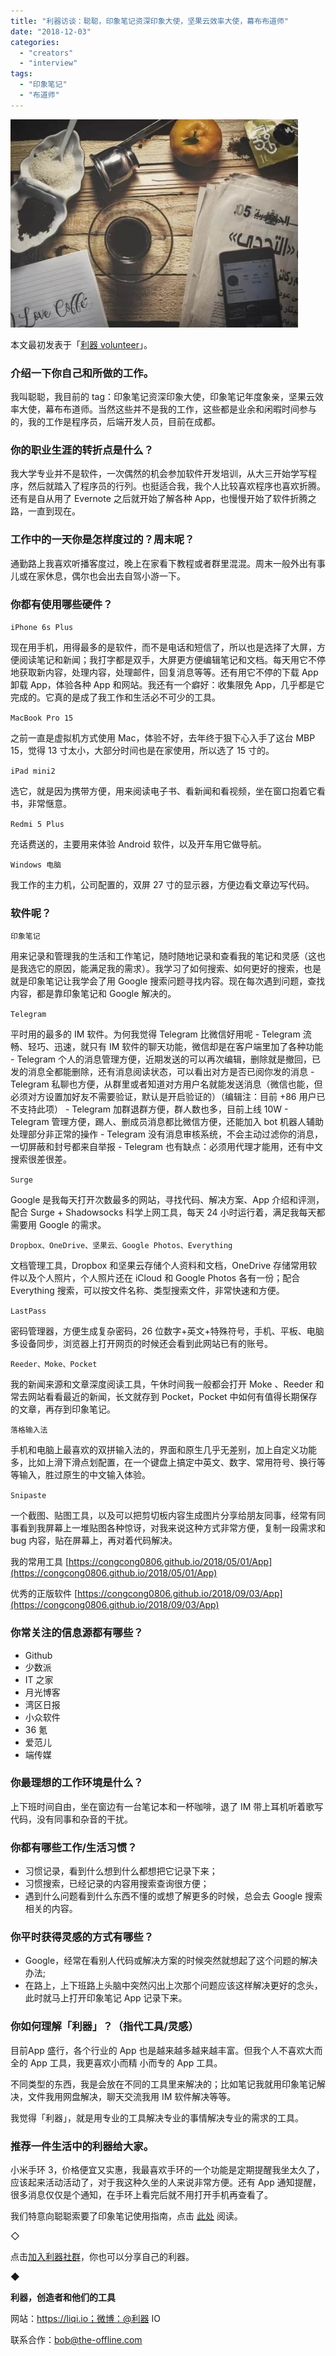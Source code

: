 ```yaml
---
title: "利器访谈：聪聪，印象笔记资深印象大使，坚果云效率大使，幕布布道师"
date: "2018-12-03"
categories: 
  - "creators"
  - "interview"
tags: 
  - "印象笔记"
  - "布道师"
---
```


![congcong-pichi](/images/13089-460x333.jpg)

本文最初发表于「[利器 volunteer](https://mp.weixin.qq.com/s/qAIdY6Tg8_4O5xGMbV8K5w)」。

### 介绍一下你自己和所做的工作。

我叫聪聪，我目前的 tag：印象笔记资深印象大使，印象笔记年度象亲，坚果云效率大使，幕布布道师。当然这些并不是我的工作，这些都是业余和闲暇时间参与的，我的工作是程序员，后端开发人员，目前在成都。

### 你的职业生涯的转折点是什么？

我大学专业并不是软件，一次偶然的机会参加软件开发培训，从大三开始学写程序，然后就踏入了程序员的行列。也挺适合我，我个人比较喜欢程序也喜欢折腾。 还有是自从用了 Evernote 之后就开始了解各种 App，也慢慢开始了软件折腾之路，一直到现在。

### 工作中的一天你是怎样度过的？周末呢？

通勤路上我喜欢听播客度过，晚上在家看下教程或者群里混混。周末一般外出有事儿或在家休息，偶尔也会出去自驾小游一下。

### 你都有使用哪些硬件？

`iPhone 6s Plus`

现在用手机，用得最多的是软件，而不是电话和短信了，所以也是选择了大屏，方便阅读笔记和新闻；我打字都是双手，大屏更方便编辑笔记和文档。每天用它不停地获取新内容，处理内容，处理邮件，回复消息等等。还有用它不停的下载 App 卸载 App，体验各种 App 和网站。我还有一个癖好：收集限免 App，几乎都是它完成的。它真的是成了我工作和生活必不可少的工具。

`MacBook Pro 15`

之前一直是虚拟机方式使用 Mac，体验不好，去年终于狠下心入手了这台 MBP 15，觉得 13 寸太小，大部分时间也是在家使用，所以选了 15 寸的。

`iPad mini2`

选它，就是因为携带方便，用来阅读电子书、看新闻和看视频，坐在窗口抱着它看书，非常惬意。

`Redmi 5 Plus`

充话费送的，主要用来体验 Android 软件，以及开车用它做导航。

`Windows 电脑`

我工作的主力机，公司配置的，双屏 27 寸的显示器，方便边看文章边写代码。

### 软件呢？

`印象笔记`

用来记录和管理我的生活和工作笔记，随时随地记录和查看我的笔记和灵感（这也是我选它的原因，能满足我的需求）。我学习了如何搜索、如何更好的搜索，也是就是印象笔记让我学会了用 Google 搜索问题寻找内容。现在每次遇到问题，查找内容，都是靠印象笔记和 Google 解决的。

`Telegram`

平时用的最多的 IM 软件。为何我觉得 Telegram 比微信好用呢 - Telegram 流畅、轻巧、迅速，就只有 IM 软件的聊天功能，微信却是在客户端里加了各种功能 - Telegram 个人的消息管理方便，近期发送的可以再次编辑，删除就是撤回，已发的消息全都能删除，还有消息阅读状态，可以看出对方是否已阅你发的消息 - Telegram 私聊也方便，从群里或者知道对方用户名就能发送消息（微信也能，但必须对方设置加好友不需要验证，默认是开启验证的）（编辑注：目前 +86 用户已不支持此项） - Telegram 加群退群方便，群人数也多，目前上线 10W - Telegram 管理方便，踢人、删成员消息都比微信方便，还能加入 bot 机器人辅助处理部分非正常的操作 - Telegram 没有消息审核系统，不会主动过滤你的消息，一切屏蔽和封号都来自举报 - Telegram 也有缺点：必须用代理才能用，还有中文搜索很差很差。

`Surge`

Google 是我每天打开次数最多的网站，寻找代码、解决方案、App 介绍和评测，配合 Surge + Shadowsocks 科学上网工具，每天 24 小时运行着，满足我每天都需要用 Google 的需求。

`Dropbox、OneDrive、坚果云、Google Photos、Everything`

文档管理工具，Dropbox 和坚果云存储个人资料和文档，OneDrive 存储常用软件以及个人照片，个人照片还在 iCloud 和 Google Photos 各有一份；配合 Everything 搜索，可以按文件名称、类型搜索文件，非常快速和方便。

`LastPass`

密码管理器，方便生成复杂密码，26 位数字+英文+特殊符号，手机、平板、电脑多设备同步，浏览器上打开网页的时候还会看到此网站已有的账号。

`Reeder、Moke、Pocket`

我的新闻来源和文章深度阅读工具，午休时间我一般都会打开 Moke 、Reeder 和常去网站看看最近的新闻，长文就存到 Pocket，Pocket 中如何有值得长期保存的文章，再存到印象笔记。

`落格输入法`

手机和电脑上最喜欢的双拼输入法的，界面和原生几乎无差别，加上自定义功能多，比如上滑下滑点划配置，在一个键盘上搞定中英文、数字、常用符号、换行等等输入，胜过原生的中文输入体验。

`Snipaste`

一个截图、贴图工具，以及可以把剪切板内容生成图片分享给朋友同事，经常有同事看到我屏幕上一堆贴图各种惊讶，对我来说这种方式非常方便，复制一段需求和 bug 内容，贴在屏幕上，再对着代码解决。

我的常用工具 [https://congcong0806.github.io/2018/05/01/App](https://congcong0806.github.io/2018/05/01/App)

优秀的正版软件 [https://congcong0806.github.io/2018/09/03/App](https://congcong0806.github.io/2018/09/03/App)

### 你常关注的信息源都有哪些？

- Github
- 少数派
- IT 之家
- 月光博客
- 湾区日报
- 小众软件
- 36 氪
- 爱范儿
- 端传媒

### 你最理想的工作环境是什么？

上下班时间自由，坐在窗边有一台笔记本和一杯咖啡，退了 IM 带上耳机听着歌写代码，没有同事和杂音的干扰。

### 你都有哪些工作/生活习惯？

- 习惯记录，看到什么想到什么都想把它记录下来；
- 习惯搜索，已经记录的内容用搜索查询很方便；
- 遇到什么问题看到什么东西不懂的或想了解更多的时候，总会去 Google 搜索相关的内容。

### 你平时获得灵感的方式有哪些？

- Google，经常在看别人代码或解决方案的时候突然就想起了这个问题的解决办法;
- 在路上，上下班路上头脑中突然闪出上次那个问题应该这样解决更好的念头，此时就马上打开印象笔记 App 记录下来。

### 你如何理解「利器」？（指代工具/灵感）

目前App 盛行，各个行业的 App 也是越来越多越来越丰富。但我个人不喜欢大而全的 App 工具，我更喜欢小而精 小而专的 App 工具。

不同类型的东西，我是会放在不同的工具里来解决的；比如笔记我就用印象笔记解决，文件我用网盘解决，聊天交流我用 IM 软件解决等等。

我觉得「利器」，就是用专业的工具解决专业的事情解决专业的需求的工具。

### 推荐一件生活中的利器给大家。

小米手环 3，价格便宜又实惠，我最喜欢手环的一个功能是定期提醒我坐太久了，应该起来活动活动了，对于我这种久坐的人来说非常方便。还有 App 通知提醒，很多消息仅仅是个通知，在手环上看完后就不用打开手机再查看了。

我们特意向聪聪索要了印象笔记使用指南，点击 [此处](https://mubu.com/doc/fP08XXU2d) 阅读。

◇

点击[加入利器社群](https://mp.weixin.qq.com/s?__biz=MzA3NTgzNzU2NQ==&mid=400594784&idx=1&sn=a88b34faa7522206957d448d40ea0b31&scene=21#wechat_redirect)，你也可以分享自己的利器。

◆

**利器，创造者和他们的工具**

网站：https://liqi.io；微博：@利器 IO

联系合作：bob@the-offline.com
